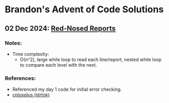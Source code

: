 # Brandon's Advent of Code Solutions
## 02 Dec 2024: [Red-Nosed Reports](https://adventofcode.com/2024/day/2)

### Notes:
* Time complexity:
    * O(n^2), large while loop to read each line/report, nested while loop to compare each level with the next.

### References:
* Referenced my day 1 code for initial error checking.
* [cplusplus (strtok)](https://cplusplus.com/reference/cstring/strtok/)
